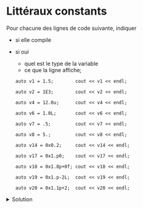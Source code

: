 # Littéraux constants

Pour chacune des lignes de code suivante, indiquer 
- si elle compile
- si oui
  - quel est le type de la variable
  - ce que la ligne affiche; 
  
  ~~~
  auto v1 = 1.5;        cout << v1 << endl;
  
  auto v2 = 1E3;        cout << v2 << endl;

  auto v4 = 12.0u;      cout << v4 << endl;
  
  auto v6 = 1.0L;       cout << v6 << endl;
  
  auto v7 = .5;         cout << v7 << endl;
  
  auto v8 = 5.;         cout << v8 << endl;

  auto v14 = 0x0.2;     cout << v14 << endl;
  
  auto v17 = 0x1.p0;    cout << v17 << endl;
    
  auto v18 = 0x1.8p+0f; cout << v18 << endl;
    
  auto v19 = 0x1.p-2L;  cout << v19 << endl;
    
  auto v20 = 0x1.1p+2;  cout << v20 << endl; 
  ~~~

<details>
<summary>Solution</summary>

~~~cpp
double v1 = 1.5;            // 1.5

double v2 = 1E3;            // 1000

// auto v4 = 12.0u;         un réel ne peut être non signé

long double v6 = 1.0L;      // 1

double v7 = .5;             // 0.5

double v8 = 5.;             // 5

//  auto v14 = 0x0.2;         pas le bon format hexfloat

double v17 = 0x1.p0;        // 1

float v18 = 0x1.8p+0f;      // 1.5

long double v19 = 0x1.p-2L; // 0.25

double v20 = 0x1.1p+2;      // 4.25
~~~

</details>
